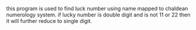 this program is used to find luck number using name mapped to chaldean numerology system. if lucky number is double digit and is not 11 or 22 then it will further
reduce to single digit.

